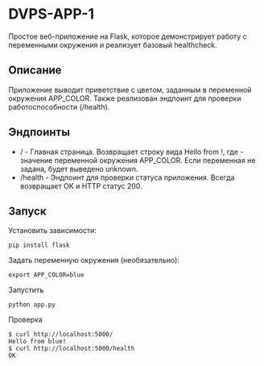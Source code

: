 # DVPS-APP-1
Простое веб-приложение на Flask, которое демонстрирует работу с переменными окружения и реализует базовый healthcheck.

## Описание
Приложение выводит приветствие с цветом, заданным в переменной окружения APP_COLOR. Также реализован эндпоинт для проверки работоспособности (/health).

## Эндпоинты
- / - Главная страница. Возвращает строку вида Hello from <COLOR>!, где <COLOR> - значение переменной окружения APP_COLOR. Если переменная не задана, будет выведено unknown.
- /health - Эндпоинт для проверки статуса приложения. Всегда возвращает OK и HTTP статус 200.

## Запуск
Установить зависимости:
```
pip install flask
```
Задать переменную окружения (необязательно):
```
export APP_COLOR=blue
```
Запустить
```
python app.py
```
Проверка
```
$ curl http://localhost:5000/
Hello from blue!
$ curl http://localhost:5000/health
OK
```
